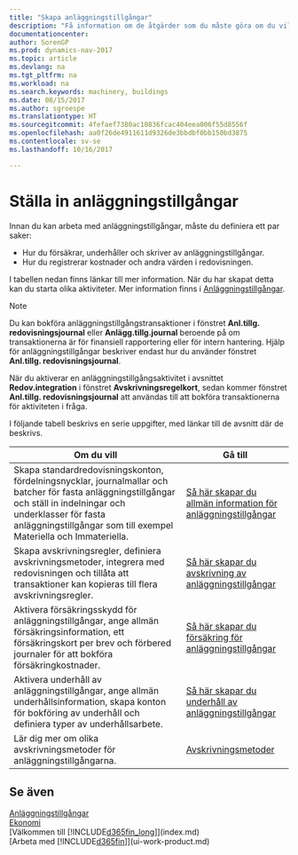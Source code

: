 ```yaml
---
title: "Skapa anläggningstillgångar"
description: "Få information om de åtgärder som du måste göra om du vill ställa in anläggningstillgångar, till exempel maskiner eller byggnader."
documentationcenter: 
author: SorenGP
ms.prod: dynamics-nav-2017
ms.topic: article
ms.devlang: na
ms.tgt_pltfrm: na
ms.workload: na
ms.search.keywords: machinery, buildings
ms.date: 08/15/2017
ms.author: sgroespe
ms.translationtype: HT
ms.sourcegitcommit: 4fefaef7380ac10836fcac404eea006f55d8556f
ms.openlocfilehash: aa0f26de4911611d9326de3bbdbf0bb150bd3875
ms.contentlocale: sv-se
ms.lasthandoff: 10/16/2017

---
```

# <a name="setting-up-fixed-assets"></a>Ställa in anläggningstillgångar
Innan du kan arbeta med anläggningstillgångar, måste du definiera ett par saker:  

* Hur du försäkrar, underhåller och skriver av anläggningstillgångar.  
* Hur du registrerar kostnader och andra värden i redovisningen.  

I tabellen nedan finns länkar till mer information. När du har skapat detta kan du starta olika aktiviteter. Mer information finns i [Anläggningstillgångar](fa-manage.md).  

> [!NOTE]  
>   Du kan bokföra anläggningstillgångstransaktioner i fönstret **Anl.tillg. redovisningsjournal** eller **Anlägg.tillg.journal** beroende på om transaktionerna är för finansiell rapportering eller för intern hantering. Hjälp för anläggningstillgångar beskriver endast hur du använder fönstret **Anl.tillg. redovisningsjournal**.  

När du aktiverar en anläggningstillgångsaktivitet i avsnittet **Redov.integration** i fönstret **Avskrivningsregelkort**, sedan kommer fönstret **Anl.tillg. redovisningsjournal** att användas till att bokföra transaktionerna för aktiviteten i fråga.

I följande tabell beskrivs en serie uppgifter, med länkar till de avsnitt där de beskrivs.  

| Om du vill | Gå till |
| --- | --- |
| Skapa standardredovisningskonton, fördelningsnycklar, journalmallar och batcher för fasta anläggningstillgångar och ställ in indelningar och underklasser för fasta anläggningstillgångar som till exempel Materiella och Immateriella. |[Så här skapar du allmän information för anläggningstillgångar](fa-how-setup-general.md) |
| Skapa avskrivningsregler, definiera avskrivningsmetoder, integrera med redovisningen och tillåta att transaktioner kan kopieras till flera avskrivningsregler. |[Så här skapar du avskrivning av anläggningstillgångar](fa-how-setup-depreciation.md) |
| Aktivera försäkringsskydd för anläggningstillgångar, ange allmän försäkringsinformation, ett försäkringskort per brev och förbered journaler för att bokföra försäkringkostnader. |[Så här skapar du försäkring för anläggningstillgångar](fa-how-setup-insurance.md) |
| Aktivera underhåll av anläggningstillgångar, ange allmän underhållsinformation, skapa konton för bokföring av underhåll och definiera typer av underhållsarbete. |[Så här skapar du underhåll av anläggningstillgångar](fa-how-setup-maintenance.md) |
| Lär dig mer om olika avskrivningsmetoder för anläggningstillgångarna. |[Avskrivningsmetoder](fa-depreciation-methods.md) |

## <a name="see-also"></a>Se även
[Anläggningstillgångar](fa-manage.md)  
[Ekonomi](finance.md)  
[Välkommen till [!INCLUDE[d365fin_long](includes/d365fin_long_md.md)]](index.md)  
[Arbeta med [!INCLUDE[d365fin](includes/d365fin_md.md)]](ui-work-product.md)

